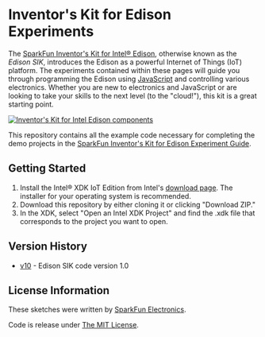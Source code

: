 Inventor's Kit for Edison Experiments
=====================================

The [SparkFun Inventor's Kit for Intel® Edison](https://www.sparkfun.com/products/13742), otherwise known as the <i>Edison SIK</i>, introduces the Edison as a powerful Internet of Things (IoT) platform. The experiments contained within these pages will guide you through programming the Edison using [JavaScript](https://en.wikipedia.org/wiki/JavaScript) and controlling various electronics. Whether you are new to electronics and JavaScript or are looking to take your skills to the next level (to the "cloud!"), this kit is a great starting point.

[![Inventor's Kit for Intel Edison components](https://cdn.sparkfun.com/assets/learn_tutorials/4/4/8/EdisonKit13742-Kit.jpg)](https://www.sparkfun.com/products/13742)

This repository contains all the example code necessary for completing the demo projects in the [SparkFun Inventor's Kit for Edison Experiment Guide](https://learn.sparkfun.com/tutorials/sparkfun-inventors-kit-for-edison-experiment-guide).

Getting Started
---------------

1. Install the Intel® XDK IoT Edition from Intel's [download page](https://software.intel.com/en-us/iot/hardware/edison/downloads). The installer for your operating system is recommended.
2. Download this repository by either cloning it or clicking "Download ZIP."
3. In the XDK, select "Open an Intel XDK Project" and find the .xdk file that corresponds to the project you want to open.

Version History
---------------

* [v10](https://github.com/sparkfun/Inventors_Kit_For_Edison_Experiments/tree/v10) - Edison SIK code version 1.0

License Information
-------------------

These sketches were written by [SparkFun Electronics](https://www.sparkfun.com).

Code is release under [The MIT License](https://opensource.org/licenses/MIT).
